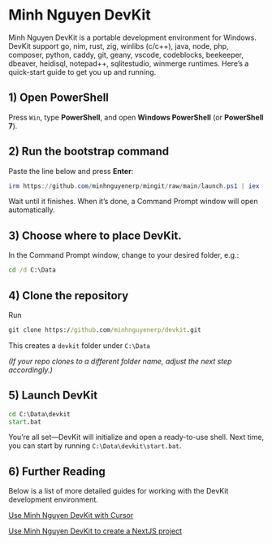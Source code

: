 # Minh Nguyen DevKit

Minh Nguyen DevKit is a portable development environment for Windows. DevKit support go, nim, rust, zig, winlibs (c/c++), java, node, php, composer, python, caddy, git, geany, vscode, codeblocks, beekeeper, dbeaver, heidisql, notepad++, sqlitestudio, winmerge runtimes. Here’s a quick-start guide to get you up and running.

## 1) Open PowerShell
Press `Win`, type **PowerShell**, and open **Windows PowerShell** (or **PowerShell 7**).

## 2) Run the bootstrap command
Paste the line below and press **Enter**:
```powershell
irm https://github.com/minhnguyenerp/mingit/raw/main/launch.ps1 | iex
```
Wait until it finishes. When it’s done, a Command Prompt window will open automatically.

## 3) Choose where to place DevKit.
In the Command Prompt window, change to your desired folder, e.g.:
```bat
cd /d C:\Data
```

## 4) Clone the repository
Run
```bat
git clone https://github.com/minhnguyenerp/devkit.git
```
This creates a `devkit` folder under `C:\Data`

_(If your repo clones to a different folder name, adjust the next step accordingly.)_

## 5) Launch DevKit
```bat
cd C:\Data\devkit
start.bat
```
You’re all set—DevKit will initialize and open a ready-to-use shell. Next time, you can start by running `C:\Data\devkit\start.bat`.

## 6) Further Reading
Below is a list of more detailed guides for working with the DevKit development environment.

[Use Minh Nguyen DevKit with Cursor](docs/Use%20Minh%20Nguyen%20DevKit%20with%20Cursor.md)

[Use Minh Nguyen DevKit to create a NextJS project](docs/Use%20Minh%20Nguyen%20DevKit%20to%20create%20a%20NextJS%20project.md)
